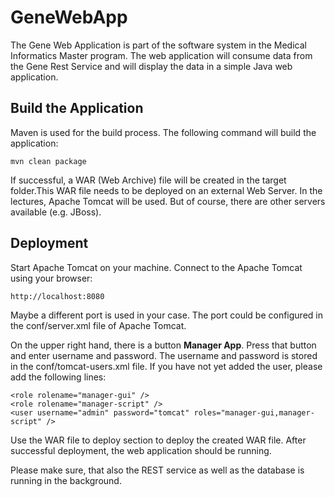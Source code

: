 # GeneWebApp

The Gene Web Application is part of the software system in the
Medical Informatics Master program. The web application will consume
data from the Gene Rest Service and will display the data in a simple
Java web application.

## Build the Application
Maven is used for the build process. The following command will build the
application:

    mvn clean package

If successful, a WAR (Web Archive) file will be created in the target
folder.This WAR file needs to be deployed on an external Web Server.
In the lectures, Apache Tomcat will be used. But of course, there
are other servers available (e.g. JBoss).

## Deployment
Start Apache Tomcat on your machine. Connect to the Apache Tomcat using your
browser:

    http://localhost:8080

Maybe a different port is used in your case. The port could be configured in
the conf/server.xml file of Apache Tomcat.

On the upper right hand, there is a button **Manager App**. Press that
button and enter username and password. The username and password is stored
in the conf/tomcat-users.xml file. If you have not yet added the user,
please add the following lines:

    <role rolename="manager-gui" />
    <role rolename="manager-script" />
    <user username="admin" password="tomcat" roles="manager-gui,manager-script" />

Use the WAR file to deploy section to deploy the created WAR file.
After successful deployment, the web application should be running.

Please make sure, that also the REST service as well as the database is
running in the background.
